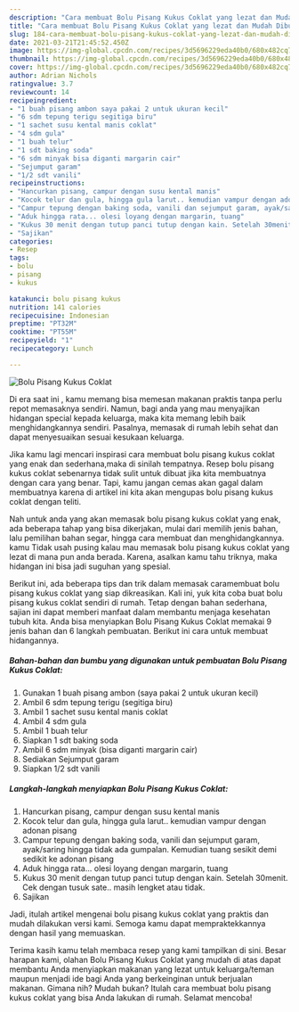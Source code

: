 ```yaml
---
description: "Cara membuat Bolu Pisang Kukus Coklat yang lezat dan Mudah Dibuat"
title: "Cara membuat Bolu Pisang Kukus Coklat yang lezat dan Mudah Dibuat"
slug: 184-cara-membuat-bolu-pisang-kukus-coklat-yang-lezat-dan-mudah-dibuat
date: 2021-03-21T21:45:52.450Z
image: https://img-global.cpcdn.com/recipes/3d5696229eda40b0/680x482cq70/bolu-pisang-kukus-coklat-foto-resep-utama.jpg
thumbnail: https://img-global.cpcdn.com/recipes/3d5696229eda40b0/680x482cq70/bolu-pisang-kukus-coklat-foto-resep-utama.jpg
cover: https://img-global.cpcdn.com/recipes/3d5696229eda40b0/680x482cq70/bolu-pisang-kukus-coklat-foto-resep-utama.jpg
author: Adrian Nichols
ratingvalue: 3.7
reviewcount: 14
recipeingredient:
- "1 buah pisang ambon saya pakai 2 untuk ukuran kecil"
- "6 sdm tepung terigu segitiga biru"
- "1 sachet susu kental manis coklat"
- "4 sdm gula"
- "1 buah telur"
- "1 sdt baking soda"
- "6 sdm minyak bisa diganti margarin cair"
- "Sejumput garam"
- "1/2 sdt vanili"
recipeinstructions:
- "Hancurkan pisang, campur dengan susu kental manis"
- "Kocok telur dan gula, hingga gula larut.. kemudian vampur dengan adonan pisang"
- "Campur tepung dengan baking soda, vanili dan sejumput garam, ayak/saring hingga tidak ada gumpalan. Kemudian tuang sesikit demi sedikit ke adonan pisang"
- "Aduk hingga rata... olesi loyang dengan margarin, tuang"
- "Kukus 30 menit dengan tutup panci tutup dengan kain. Setelah 30menit. Cek dengan tusuk sate.. masih lengket atau tidak."
- "Sajikan"
categories:
- Resep
tags:
- bolu
- pisang
- kukus

katakunci: bolu pisang kukus 
nutrition: 141 calories
recipecuisine: Indonesian
preptime: "PT32M"
cooktime: "PT55M"
recipeyield: "1"
recipecategory: Lunch

---
```



![Bolu Pisang Kukus Coklat](https://img-global.cpcdn.com/recipes/3d5696229eda40b0/680x482cq70/bolu-pisang-kukus-coklat-foto-resep-utama.jpg)

Di era  saat ini , kamu memang bisa memesan makanan praktis tanpa perlu repot memasaknya sendiri. Namun, bagi anda yang mau menyajikan hidangan special kepada keluarga, maka kita memang lebih baik menghidangkannya sendiri. Pasalnya, memasak di rumah lebih sehat dan dapat menyesuaikan sesuai kesukaan keluarga.

Jika kamu lagi mencari inspirasi cara membuat bolu pisang kukus coklat yang enak dan sederhana,maka di sinilah tempatnya. Resep bolu pisang kukus coklat  sebenarnya tidak sulit untuk dibuat jika kita membuatnya dengan cara yang benar. Tapi, kamu jangan cemas akan gagal dalam membuatnya 
karena di artikel ini kita akan mengupas bolu pisang kukus coklat dengan teliti.  



Nah untuk anda yang akan memasak bolu pisang kukus coklat yang enak, ada beberapa tahap yang bisa dikerjakan, mulai dari memilih jenis bahan, lalu pemilihan bahan segar, hingga cara membuat dan menghidangkannya. kamu Tidak usah pusing kalau mau memasak bolu pisang kukus coklat yang lezat di mana pun anda berada. Karena, asalkan kamu  tahu triknya, maka hidangan ini bisa jadi suguhan yang spesial.

Berikut ini, ada beberapa tips dan trik dalam memasak caramembuat bolu pisang kukus coklat yang siap dikreasikan. Kali ini, yuk kita coba buat bolu pisang kukus coklat sendiri di rumah. Tetap dengan bahan sederhana, sajian ini dapat memberi manfaat dalam membantu menjaga kesehatan tubuh kita. Anda bisa menyiapkan Bolu Pisang Kukus Coklat memakai 9 jenis bahan dan 6 langkah pembuatan. Berikut ini cara untuk membuat hidangannya.

<!--inarticleads1-->

##### Bahan-bahan dan bumbu yang digunakan untuk pembuatan Bolu Pisang Kukus Coklat:

1. Gunakan 1 buah pisang ambon (saya pakai 2 untuk ukuran kecil)
1. Ambil 6 sdm tepung terigu (segitiga biru)
1. Ambil 1 sachet susu kental manis coklat
1. Ambil 4 sdm gula
1. Ambil 1 buah telur
1. Siapkan 1 sdt baking soda
1. Ambil 6 sdm minyak (bisa diganti margarin cair)
1. Sediakan Sejumput garam
1. Siapkan 1/2 sdt vanili




<!--inarticleads2-->

##### Langkah-langkah menyiapkan Bolu Pisang Kukus Coklat:

1. Hancurkan pisang, campur dengan susu kental manis
1. Kocok telur dan gula, hingga gula larut.. kemudian vampur dengan adonan pisang
1. Campur tepung dengan baking soda, vanili dan sejumput garam, ayak/saring hingga tidak ada gumpalan. Kemudian tuang sesikit demi sedikit ke adonan pisang
1. Aduk hingga rata... olesi loyang dengan margarin, tuang
1. Kukus 30 menit dengan tutup panci tutup dengan kain. Setelah 30menit. Cek dengan tusuk sate.. masih lengket atau tidak.
1. Sajikan




Jadi, itulah artikel mengenai  bolu pisang kukus coklat  yang praktis dan mudah dilakukan versi kami. Semoga kamu dapat mempraktekkannya dengan hasil yang memuaskan. 

Terima kasih kamu telah membaca resep yang kami tampilkan di sini. Besar harapan kami, olahan  Bolu Pisang Kukus Coklat yang mudah di atas dapat membantu Anda menyiapkan makanan yang lezat untuk keluarga/teman maupun menjadi ide bagi Anda yang berkeinginan untuk berjualan makanan. Gimana nih? Mudah bukan? Itulah cara membuat bolu pisang kukus coklat yang bisa Anda lakukan di rumah. Selamat mencoba!

